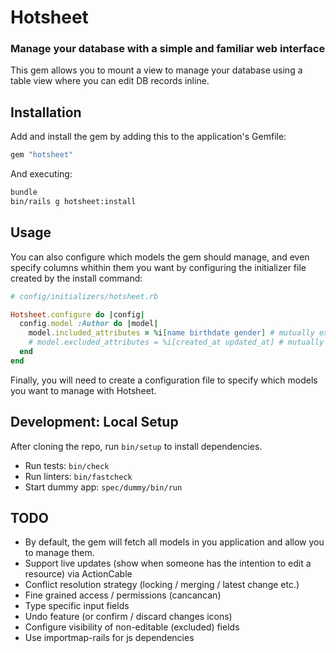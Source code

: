 # Hotsheet

### Manage your database with a simple and familiar web interface

This gem allows you to mount a view to manage your database using a table view where you can edit DB records inline.

## Installation

Add and install the gem by adding this to the application's Gemfile:

```rb
gem "hotsheet"
```

And executing:

```sh
bundle
bin/rails g hotsheet:install
```

## Usage



You can also configure which models the gem should manage, and even specify columns whithin them you want by configuring the initializer file created by the install command:

```rb
# config/initializers/hotsheet.rb

Hotsheet.configure do |config|
  config.model :Author do |model|
    model.included_attributes = %i[name birthdate gender] # mutually exclusive with "excluded_attributes"
    # model.excluded_attributes = %i[created_at updated_at] # mutually exclusive with "included_attributes"
  end
end

```

Finally, you will need to create a configuration file to specify which models you want to manage with Hotsheet.

## Development: Local Setup

After cloning the repo, run `bin/setup` to install dependencies.

- Run tests: `bin/check`
- Run linters: `bin/fastcheck`
- Start dummy app: `spec/dummy/bin/run`

## TODO

- By default, the gem will fetch all models in you application and allow you to manage them.
- Support live updates (show when someone has the intention to edit a resource) via ActionCable
- Conflict resolution strategy (locking / merging / latest change etc.)
- Fine grained access / permissions (cancancan)
- Type specific input fields
- Undo feature (or confirm / discard changes icons)
- Configure visibility of non-editable (excluded) fields
- Use importmap-rails for js dependencies
